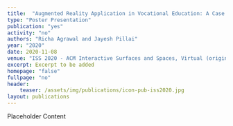 ```yaml
---
title:  "Augmented Reality Application in Vocational Education: A Case of Welding Training"
type: "Poster Presentation"
publication: "yes"
activity: "no"
authors: "Richa Agrawal and Jayesh Pillai"
year: "2020"
date: 2020-11-08
venue: "ISS 2020 - ACM Interactive Surfaces and Spaces, Virtual (originally Lisbon, Portugal)"
excerpt: Excerpt to be added
homepage: "false"
fullpage: "no"
header:
    teaser: /assets/img/publications/icon-pub-iss2020.jpg
layout: publications    
---
```


Placeholder Content